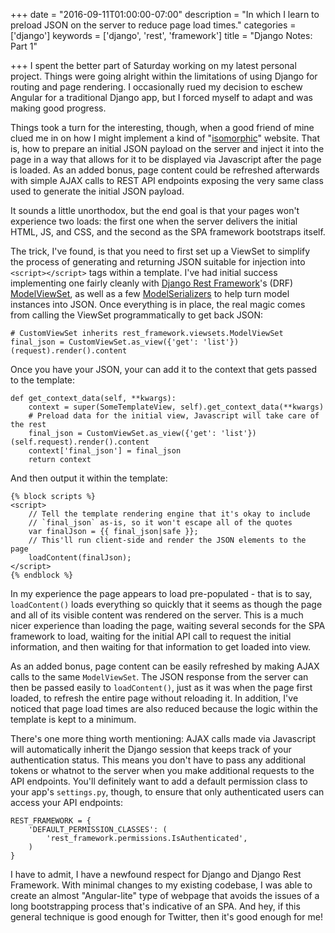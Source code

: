 +++
date = "2016-09-11T01:00:00-07:00"
description = "In which I learn to preload JSON on the server to reduce page load times."
categories = ['django']
keywords = ['django', 'rest', 'framework']
title = "Django Notes: Part 1"

+++
I spent the better part of Saturday working on my latest personal project. Things were going alright within the limitations of using Django for routing and page rendering. I occasionally rued my decision to eschew Angular for a traditional Django app, but I forced myself to adapt and was making good progress.

Things took a turn for the interesting, though, when a good friend of mine clued me in on how I might implement a kind of "[isomorphic](http://isomorphic.net/)" website. That is, how to prepare an initial JSON payload on the server and inject it into the page in a way that allows for it to be displayed via Javascript after the page is loaded. As an added bonus, page content could be refreshed afterwards with simple AJAX calls to REST API endpoints exposing the very same class used to generate the initial JSON payload.

It sounds a little unorthodox, but the end goal is that your pages won't experience two loads: the first one when the server delivers the initial HTML, JS, and CSS, and the second as the SPA framework bootstraps itself.

The trick, I've found, is that you need to first set up a ViewSet to simplify the process of generating and returning JSON suitable for injection into `<script></script>` tags within a template. I've had initial success implementing one fairly cleanly with [Django Rest Framework](http://www.django-rest-framework.org/)'s (DRF) [ModelViewSet](http://www.django-rest-framework.org/api-guide/viewsets/#modelviewset), as well as a few [ModelSerializers](http://www.django-rest-framework.org/api-guide/serializers/#modelserializer) to help turn model instances into JSON. Once everything is in place, the real magic comes from calling the ViewSet programmatically to get back JSON:

	# CustomViewSet inherits rest_framework.viewsets.ModelViewSet
	final_json = CustomViewSet.as_view({'get': 'list'})(request).render().content

Once you have your JSON, your can add it to the context that gets passed to the template:

	def get_context_data(self, **kwargs):
        context = super(SomeTemplateView, self).get_context_data(**kwargs)
        # Preload data for the initial view, Javascript will take care of the rest
        final_json = CustomViewSet.as_view({'get': 'list'})(self.request).render().content
        context['final_json'] = final_json
        return context

And then output it within the template:

	{% block scripts %}
	<script>
		// Tell the template rendering engine that it's okay to include
		// `final_json` as-is, so it won't escape all of the quotes
		var finalJson = {{ final_json|safe }};
		// This'll run client-side and render the JSON elements to the page
		loadContent(finalJson);
	</script>
	{% endblock %}

In my experience the page appears to load pre-populated - that is to say, `loadContent()` loads everything so quickly that it seems as though the page and all of its visible content was rendered on the server. This is a much nicer experience than loading the page, waiting several seconds for the SPA framework to load, waiting for the initial API call to request the initial information, and then waiting for that information to get loaded into view.

As an added bonus, page content can be easily refreshed by making AJAX calls to the same `ModelViewSet`. The JSON response from the server can then be passed easily to `loadContent()`, just as it was when the page first loaded, to refresh the entire page without reloading it. In addition, I've noticed that page load times are also reduced because the logic within the template is kept to a minimum.

There's one more thing worth mentioning: AJAX calls made via Javascript will automatically inherit the Django session that keeps track of your authentication status. This means you don't have to pass any additional tokens or whatnot to the server when you make additional requests to the API endpoints. You'll definitely want to add a default permission class to your app's `settings.py`, though, to ensure that only authenticated users can access your API endpoints:

	REST_FRAMEWORK = {
	    'DEFAULT_PERMISSION_CLASSES': (
	        'rest_framework.permissions.IsAuthenticated',
	    )
	}

I have to admit, I have a newfound respect for Django and Django Rest Framework. With minimal changes to my existing codebase, I was able to create an almost "Angular-lite" type of webpage that avoids the issues of a long bootstrapping process that's indicative of an SPA. And hey, if this general technique is good enough for Twitter, then it's good enough for me!